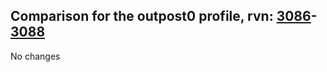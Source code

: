 ## Comparison for the outpost0 profile, rvn: [3086](https://github.com/PRO100KatYT/FortniteProfileRevisions/tree/main/profiles/outpost0/3086%20outpost0.json)-[3088](https://github.com/PRO100KatYT/FortniteProfileRevisions/tree/main/profiles/outpost0/3088%20outpost0.json)

No changes
